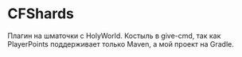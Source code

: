 # CFShards
Плагин на шматочки с HolyWorld.
Костыль в give-cmd, так как PlayerPoints поддерживает только Maven, а мой проект на Gradle.


